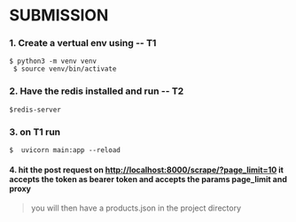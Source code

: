 # SUBMISSION

<h3>1. Create a vertual env using -- T1</h3>
<code>$ python3 -m venv venv <br> $ source venv/bin/activate</code>


<h3>2. Have the redis installed and run -- T2 </h3>
<code>$redis-server</code>

<h3>3. on T1 run</h3>
<code>$  uvicorn main:app --reload</code>

<h4> 4. hit the post request on <a href="http://localhost:8000/scrape/?page_limit=10">http://localhost:8000/scrape/?page_limit=10</a>
it accepts the token as bearer token and accepts the params page_limit and proxy </h4>

> you will then have a products.json in the project directory